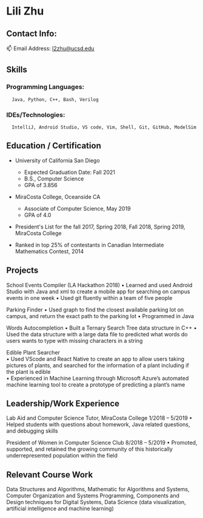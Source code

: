 # Lili Zhu

## Contact Info: 
:mailbox: Email Address: l2zhu@ucsd.edu

## Skills
### Programming Languages: 
      Java, Python, C++, Bash, Verilog
### IDEs/Technologies: 
      IntelliJ, Android Studio, VS code, Vim, Shell, Git, GitHub, ModelSim

## Education / Certification
 - University of California San Diego
    - Expected Graduation Date: Fall 2021
    - B.S., Computer Science
    - GPA of 3.856 
    
 - MiraCosta College, Oceanside CA 
    - Associate of Computer Science, May 2019
    - GPA of 4.0
    
 - President's List for the fall 2017, Spring 2018, Fall 2018, Spring 2019, MiraCosta College
 
 - Ranked in top 25% of contestants in Canadian Intermediate Mathematics Contest, 2014
 
## Projects 
School Events Compiler (LA Hackathon 2018)
•	Learned and used Android Studio with Java and xml to create a mobile app for searching on campus events in one week 
•	Used git fluently within a team of five people 
 
Parking Finder 
•	Used graph to find the closest available parking lot on campus, and return the exact path to the parking lot
•	Programmed in Java

Words Autocompletion
•	Built a Ternary Search Tree data structure in C++
•	Used the data structure with a large data file to predicted what words do users wants to type with missing characters in a string

Edible Plant Searcher    
•	Used VScode and React Native to create an app to allow users taking pictures of plants, and searched for the information of a plant including if the plant is edible  
•	Experienced in Machine Learning through Microsoft Azure’s automated machine learning tool to create a prototype of predicting a plant’s name


## Leadership/Work Experience 
Lab Aid and Computer Science Tutor, MiraCosta College                                            1/2018 – 5/2019 
•	Helped students with questions about homework, Java related questions, and debugging skills  
 
President of Women in Computer Science Club                                                                8/2018 – 5/2019 
•	Promoted, supported, and retained the growing community of this historically underrepresented population within the field 
 
## Relevant Course Work 
Data Structures and Algorithms, Mathematic for Algorithms and Systems, Computer Organization and Systems     Programming, Components and Design techniques for Digital Systems, Data Science (data visualization, artificial intelligence and machine learning)
